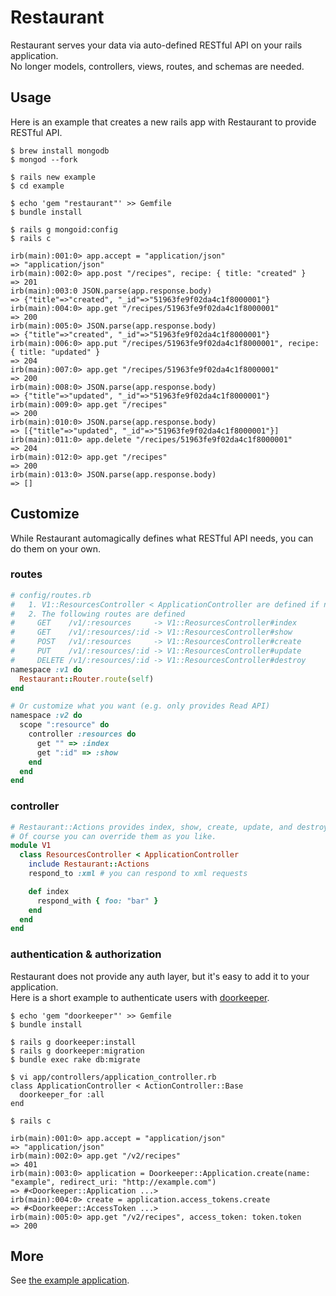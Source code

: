 # Restaurant
Restaurant serves your data via auto-defined RESTful API on your rails application.  
No longer models, controllers, views, routes, and schemas are needed.

## Usage
Here is an example that creates a new rails app with Restaurant to provide RESTful API.

```
$ brew install mongodb
$ mongod --fork

$ rails new example
$ cd example

$ echo 'gem "restaurant"' >> Gemfile
$ bundle install

$ rails g mongoid:config
$ rails c

irb(main):001:0> app.accept = "application/json"
=> "application/json"
irb(main):002:0> app.post "/recipes", recipe: { title: "created" }
=> 201
irb(main):003:0 JSON.parse(app.response.body)
=> {"title"=>"created", "_id"=>"51963fe9f02da4c1f8000001"}
irb(main):004:0> app.get "/recipes/51963fe9f02da4c1f8000001"
=> 200
irb(main):005:0> JSON.parse(app.response.body)
=> {"title"=>"created", "_id"=>"51963fe9f02da4c1f8000001"}
irb(main):006:0> app.put "/recipes/51963fe9f02da4c1f8000001", recipe: { title: "updated" }
=> 204
irb(main):007:0> app.get "/recipes/51963fe9f02da4c1f8000001"
=> 200
irb(main):008:0> JSON.parse(app.response.body)
=> {"title"=>"updated", "_id"=>"51963fe9f02da4c1f8000001"}
irb(main):009:0> app.get "/recipes"
=> 200
irb(main):010:0> JSON.parse(app.response.body)
=> [{"title"=>"updated", "_id"=>"51963fe9f02da4c1f8000001"}]
irb(main):011:0> app.delete "/recipes/51963fe9f02da4c1f8000001"
=> 204
irb(main):012:0> app.get "/recipes"
=> 200
irb(main):013:0> JSON.parse(app.response.body)
=> []
```

## Customize
While Restaurant automagically defines what RESTful API needs, you can do them on your own.

### routes
```ruby
# config/routes.rb
#   1. V1::ResourcesController < ApplicationController are defined if not defined
#   2. The following routes are defined
#     GET    /v1/:resources     -> V1::ReosurcesController#index
#     GET    /v1/:resources/:id -> V1::ResourcesController#show
#     POST   /v1/:resources     -> V1::ResourcesController#create
#     PUT    /v1/:resources/:id -> V1::ResourcesController#update
#     DELETE /v1/:resources/:id -> V1::ResourcesController#destroy
namespace :v1 do
  Restaurant::Router.route(self)
end

# Or customize what you want (e.g. only provides Read API)
namespace :v2 do
  scope ":resource" do
    controller :resources do
      get "" => :index
      get ":id" => :show
    end
  end
end
```

### controller
```ruby
# Restaurant::Actions provides index, show, create, update, and destroy actions by default.
# Of course you can override them as you like.
module V1
  class ResourcesController < ApplicationController
    include Restaurant::Actions
    respond_to :xml # you can respond to xml requests

    def index
      respond_with { foo: "bar" }
    end
  end
end
```

### authentication & authorization
Restaurant does not provide any auth layer, but it's easy to add it to your application.  
Here is a short example to authenticate users with [doorkeeper](https://github.com/applicake/doorkeeper).

```
$ echo 'gem "doorkeeper"' >> Gemfile
$ bundle install

$ rails g doorkeeper:install
$ rails g doorkeeper:migration
$ bundle exec rake db:migrate

$ vi app/controllers/application_controller.rb
class ApplicationController < ActionController::Base
  doorkeeper_for :all
end

$ rails c

irb(main):001:0> app.accept = "application/json"
=> "application/json"
irb(main):002:0> app.get "/v2/recipes"
=> 401
irb(main):003:0> application = Doorkeeper::Application.create(name: "example", redirect_uri: "http://example.com")
=> #<Doorkeeper::Application ...>
irb(main):004:0> create = application.access_tokens.create
=> #<Doorkeeper::AccessToken ...>
irb(main):005:0> app.get "/v2/recipes", access_token: token.token
=> 200
```

## More
See [the example application](https://github.com/r7kamura/restaurant/tree/master/spec/dummy).
